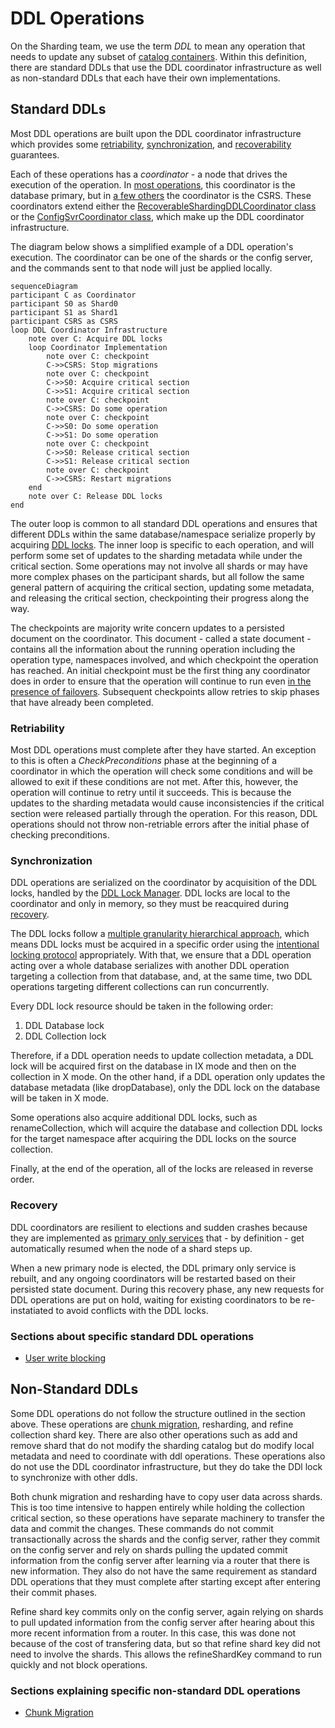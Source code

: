 # DDL Operations

On the Sharding team, we use the term _DDL_ to mean any operation that needs to update any subset of [catalog containers](../../local_catalog/README_sharding_catalog.md#catalog-containers). Within this definition, there are standard DDLs that use the DDL coordinator infrastructure as well as non-standard DDLs that each have their own implementations.

## Standard DDLs

Most DDL operations are built upon the DDL coordinator infrastructure which provides some [retriability](#retriability), [synchronization](#synchronization), and [recoverability](#recovery) guarantees.

Each of these operations has a _coordinator_ - a node that drives the execution of the operation. In [most operations](https://github.com/mongodb/mongo/blob/e61bf27c2f6a83fed36e5a13c008a32d563babe2/src/mongo/db/s/sharding_ddl_coordinator_service.cpp#L60-L120), this coordinator is the database primary, but in [a few others](https://github.com/mongodb/mongo/blob/e61bf27c2f6a83fed36e5a13c008a32d563babe2/src/mongo/db/s/config/configsvr_coordinator_service.cpp#L75-L94) the coordinator is the CSRS. These coordinators extend either the [RecoverableShardingDDLCoordinator class](https://github.com/mongodb/mongo/blob/9fe03fd6c85760920398b7891fde74069f5457db/src/mongo/db/s/sharding_ddl_coordinator.h#L266) or the [ConfigSvrCoordinator class](https://github.com/mongodb/mongo/blob/9fe03fd6c85760920398b7891fde74069f5457db/src/mongo/db/s/config/configsvr_coordinator.h#L47), which make up the DDL coordinator infrastructure.

The diagram below shows a simplified example of a DDL operation's execution. The coordinator can be one of the shards or the config server, and the commands sent to that node will just be applied locally.

```mermaid
sequenceDiagram
participant C as Coordinator
participant S0 as Shard0
participant S1 as Shard1
participant CSRS as CSRS
loop DDL Coordinator Infrastructure
    note over C: Acquire DDL locks
    loop Coordinator Implementation
        note over C: checkpoint
        C->>CSRS: Stop migrations
        note over C: checkpoint
        C->>S0: Acquire critical section
        C->>S1: Acquire critical section
        note over C: checkpoint
        C->>CSRS: Do some operation
        note over C: checkpoint
        C->>S0: Do some operation
        C->>S1: Do some operation
        note over C: checkpoint
        C->>S0: Release critical section
        C->>S1: Release critical section
        note over C: checkpoint
        C->>CSRS: Restart migrations
    end
    note over C: Release DDL locks
end
```

The outer loop is common to all standard DDL operations and ensures that different DDLs within the same database/namespace serialize properly by acquiring [DDL locks](#synchronization). The inner loop is specific to each operation, and will perform some set of updates to the sharding metadata while under the critical section. Some operations may not involve all shards or may have more complex phases on the participant shards, but all follow the same general pattern of acquiring the critical section, updating some metadata, and releasing the critical section, checkpointing their progress along the way.

The checkpoints are majority write concern updates to a persisted document on the coordinator. This document - called a state document - contains all the information about the running operation including the operation type, namespaces involved, and which checkpoint the operation has reached. An initial checkpoint must be the first thing any coordinator does in order to ensure that the operation will continue to run even [in the presence of failovers](#recovery). Subsequent checkpoints allow retries to skip phases that have already been completed.

### Retriability

Most DDL operations must complete after they have started. An exception to this is often a _CheckPreconditions_ phase at the beginning of a coordinator in which the operation will check some conditions and will be allowed to exit if these conditions are not met. After this, however, the operation will continue to retry until it succeeds. This is because the updates to the sharding metadata would cause inconsistencies if the critical section were released partially through the operation. For this reason, DDL operations should not throw non-retriable errors after the initial phase of checking preconditions.

### Synchronization

DDL operations are serialized on the coordinator by acquisition of the DDL locks, handled by the [DDL Lock Manager](https://github.com/mongodb/mongo/blob/r7.0.0-rc7/src/mongo/db/s/ddl_lock_manager.h). DDL locks are local to the coordinator and only in memory, so they must be reacquired during [recovery](#recovery).

The DDL locks follow a [multiple granularity hierarchical approach](https://en.wikipedia.org/wiki/Multiple_granularity_locking), which means DDL locks must be acquired in a specific order using the [intentional locking protocol](https://en.wikipedia.org/wiki/Multiple_granularity_locking#:~:text=MGL%20also%20uses%20intentional%20%22locks%22) appropriately. With that, we ensure that a DDL operation acting over a whole database serializes with another DDL operation targeting a collection from that database, and, at the same time, two DDL operations targeting different collections can run concurrently.

Every DDL lock resource should be taken in the following order:

1. DDL Database lock
2. DDL Collection lock

Therefore, if a DDL operation needs to update collection metadata, a DDL lock will be acquired first on the database in IX mode and then on the collection in X mode. On the other hand, if a DDL operation only updates the database metadata (like dropDatabase), only the DDL lock on the database will be taken in X mode.

Some operations also acquire additional DDL locks, such as renameCollection, which will acquire the database and collection DDL locks for the target namespace after acquiring the DDL locks on the source collection.

Finally, at the end of the operation, all of the locks are released in reverse order.

### Recovery

DDL coordinators are resilient to elections and sudden crashes because they are implemented as [primary only services](https://github.com/mongodb/mongo/blob/r6.0.0/docs/primary_only_service.md#primaryonlyservice) that - by definition - get automatically resumed when the node of a shard steps up.

When a new primary node is elected, the DDL primary only service is rebuilt, and any ongoing coordinators will be restarted based on their persisted state document. During this recovery phase, any new requests for DDL operations are put on hold, waiting for existing coordinators to be re-instatiated to avoid conflicts with the DDL locks.

### Sections about specific standard DDL operations

- [User write blocking](../../user_write_block/README_user_write_blocking.md)

## Non-Standard DDLs

Some DDL operations do not follow the structure outlined in the section above. These operations are [chunk migration](../../s/README_migrations.md), resharding, and refine collection shard key. There are also other operations such as add and remove shard that do not modify the sharding catalog but do modify local metadata and need to coordinate with ddl operations. These operations also do not use the DDL coordinator infrastructure, but they do take the DDl lock to synchronize with other ddls.

Both chunk migration and resharding have to copy user data across shards. This is too time intensive to happen entirely while holding the collection critical section, so these operations have separate machinery to transfer the data and commit the changes. These commands do not commit transactionally across the shards and the config server, rather they commit on the config server and rely on shards pulling the updated commit information from the config server after learning via a router that there is new information. They also do not have the same requirement as standard DDL operations that they must complete after starting except after entering their commit phases.

Refine shard key commits only on the config server, again relying on shards to pull updated information from the config server after hearing about this more recent information from a router. In this case, this was done not because of the cost of transfering data, but so that refine shard key did not need to involve the shards. This allows the refineShardKey command to run quickly and not block operations.

### Sections explaining specific non-standard DDL operations

- [Chunk Migration](../../s/README_migrations.md)
